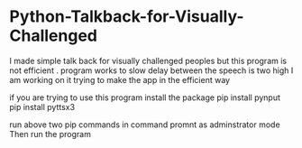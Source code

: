# Python-Talkback-for-Visually-Challenged
I made simple talk back for visually challenged peoples
but this program is not efficient . 
program works to slow 
delay between the speech is two high 
I am working on it trying to make the app in the efficient way

if you are trying to use this program
install the package 
pip install pynput
pip install pyttsx3

run above two pip commands in command promnt as adminstrator mode
Then run the program
